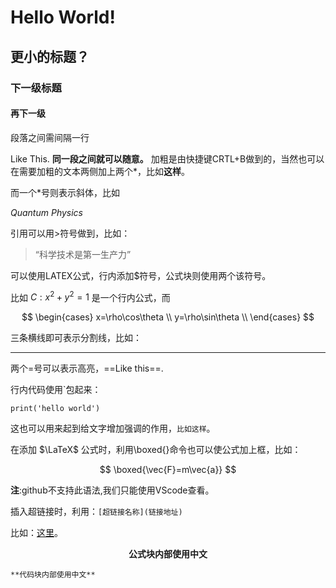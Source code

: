 
<head>
    <script src="https://cdn.mathjax.org/mathjax/latest/MathJax.js?config=TeX-AMS-MML_HTMLorMML" type="text/javascript"></script>
    <script type="text/x-mathjax-config">
        MathJax.Hub.Config({
            tex2jax: {
            skipTags: ['script', 'noscript', 'style', 'textarea', 'pre'],
            inlineMath: [['$','$']]
            }
        });
    </script>
</head>

# Hello World!
## 更小的标题？
### 下一级标题
#### 再下一级
段落之间需间隔一行

Like This.
**同一段之间就可以随意。**
加粗是由快捷键CRTL+B做到的，当然也可以在需要加粗的文本两侧加上两个*，比如**这样**。

而一个*号则表示斜体，比如

*Quantum Physics*

引用可以用>符号做到，比如：

>“科学技术是第一生产力”

可以使用LATEX公式，行内添加$符号，公式块则使用两个该符号。

比如 $C:x^2 + y^2 = 1$ 是一个行内公式，而

$$
\begin{cases}
x=\rho\cos\theta \\
y=\rho\sin\theta \\
\end{cases}
$$

三条横线即可表示分割线，比如：

---

两个=号可以表示高亮，==Like this==.

行内代码使用`包起来：

`print('hello world')`

这也可以用来起到给文字增加强调的作用，`比如这样`。

在添加 $\LaTeX$ 公式时，利用\boxed{}命令也可以使公式加上框，比如：

$$
\boxed{\vec{F}=m\vec{a}}
$$

**注**:github不支持此语法,我们只能使用VScode查看。


插入超链接时，利用：`[超链接名称](链接地址)`

比如：[这里](https://www.baidu.com)。

$$
\textbf{公式块内部使用中文}
$$

````
**代码块内部使用中文**
````

